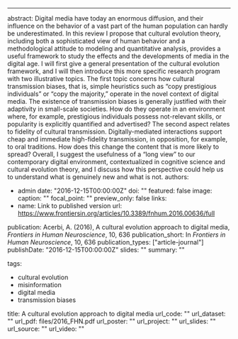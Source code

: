 ---
abstract: Digital media have today an enormous diffusion, and their influence on the behavior of a vast part of the human population can hardly be underestimated. In this review I propose that cultural evolution theory, including both a sophisticated view of human behavior and a methodological attitude to modeling and quantitative analysis, provides a useful framework to study the effects and the developments of media in the digital age. I will first give a general presentation of the cultural evolution framework, and I will then introduce this more specific research program with two illustrative topics. The first topic concerns how cultural transmission biases, that is, simple heuristics such as “copy prestigious individuals” or “copy the majority,” operate in the novel context of digital media. The existence of transmission biases is generally justified with their adaptivity in small-scale societies. How do they operate in an environment where, for example, prestigious individuals possess not-relevant skills, or popularity is explicitly quantified and advertised? The second aspect relates to fidelity of cultural transmission. Digitally-mediated interactions support cheap and immediate high-fidelity transmission, in opposition, for example, to oral traditions. How does this change the content that is more likely to spread? Overall, I suggest the usefulness of a “long view” to our contemporary digital environment, contextualized in cognitive science and cultural evolution theory, and I discuss how this perspective could help us to understand what is genuinely new and what is not.
authors:
- admin
date: "2016-12-15T00:00:00Z"
doi: ""
featured: false
image:
  caption: ""
  focal_point: ""
  preview_only: false
links:
- name: Link to published version
  url: https://www.frontiersin.org/articles/10.3389/fnhum.2016.00636/full


publication: Acerbi, A. (2016), A cultural evolution approach to digital media, *Frontiers in Human Neuroscience*, 10, 636
publication_short: In *Frontiers in Human Neuroscience*, 10, 636
publication_types: ["article-journal"]
publishDate: "2016-12-15T00:00:00Z"
slides: ""
summary: ""

tags:
- cultural evolution
- misinformation 
- digital media
- transmission biases

title: A cultural evolution approach to digital media
url_code: ""
url_dataset: ""
url_pdf: files/2016_FHN.pdf
url_poster: ""
url_project: ""
url_slides: ""
url_source: ""
url_video: ""
